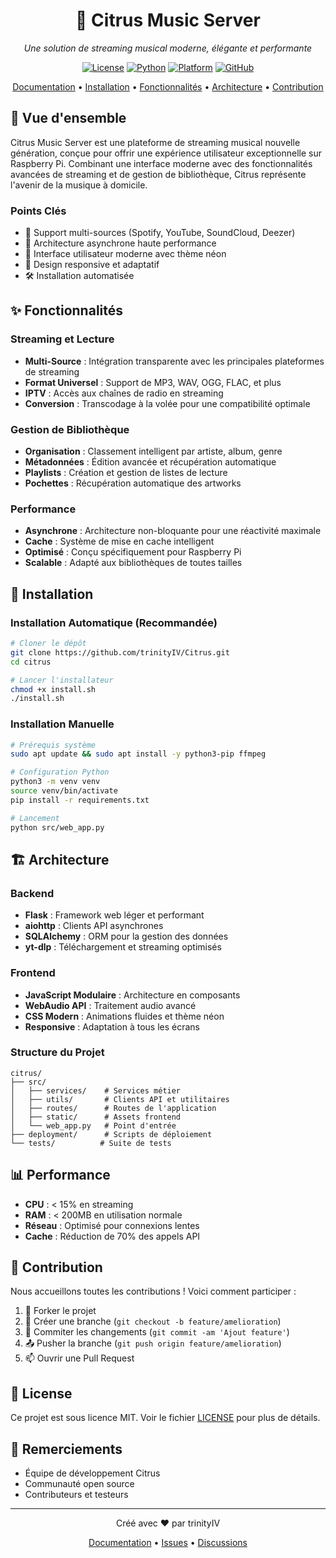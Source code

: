 <div align="center">

# 🍊 Citrus Music Server

*Une solution de streaming musical moderne, élégante et performante*

[![License](https://img.shields.io/badge/license-MIT-blue.svg)](https://github.com/trinityIV/Citrus/blob/main/LICENSE)
[![Python](https://img.shields.io/badge/python-3.9%2B-blue)](https://www.python.org/)
[![Platform](https://img.shields.io/badge/platform-Raspberry%20Pi%2FLinux-green)](https://www.raspberrypi.org/)
[![GitHub](https://img.shields.io/badge/GitHub-trinityIV%2FCitrus-black)](https://github.com/trinityIV/Citrus)

[Documentation](#documentation) • 
[Installation](#installation) • 
[Fonctionnalités](#fonctionnalités) • 
[Architecture](#architecture) • 
[Contribution](#contribution)

</div>

## 🌟 Vue d'ensemble

Citrus Music Server est une plateforme de streaming musical nouvelle génération, conçue pour offrir une expérience utilisateur exceptionnelle sur Raspberry Pi. Combinant une interface moderne avec des fonctionnalités avancées de streaming et de gestion de bibliothèque, Citrus représente l'avenir de la musique à domicile.

### Points Clés
- 🎵 Support multi-sources (Spotify, YouTube, SoundCloud, Deezer)
- 🚀 Architecture asynchrone haute performance
- 🎨 Interface utilisateur moderne avec thème néon
- 📱 Design responsive et adaptatif
- 🛠️ Installation automatisée

## ✨ Fonctionnalités

### Streaming et Lecture
- **Multi-Source** : Intégration transparente avec les principales plateformes de streaming
- **Format Universel** : Support de MP3, WAV, OGG, FLAC, et plus
- **IPTV** : Accès aux chaînes de radio en streaming
- **Conversion** : Transcodage à la volée pour une compatibilité optimale

### Gestion de Bibliothèque
- **Organisation** : Classement intelligent par artiste, album, genre
- **Métadonnées** : Édition avancée et récupération automatique
- **Playlists** : Création et gestion de listes de lecture
- **Pochettes** : Récupération automatique des artworks

### Performance
- **Asynchrone** : Architecture non-bloquante pour une réactivité maximale
- **Cache** : Système de mise en cache intelligent
- **Optimisé** : Conçu spécifiquement pour Raspberry Pi
- **Scalable** : Adapté aux bibliothèques de toutes tailles

## 🚀 Installation

### Installation Automatique (Recommandée)
```bash
# Cloner le dépôt
git clone https://github.com/trinityIV/Citrus.git
cd citrus

# Lancer l'installateur
chmod +x install.sh
./install.sh
```

### Installation Manuelle
```bash
# Prérequis système
sudo apt update && sudo apt install -y python3-pip ffmpeg

# Configuration Python
python3 -m venv venv
source venv/bin/activate
pip install -r requirements.txt

# Lancement
python src/web_app.py
```

## 🏗️ Architecture

### Backend
- **Flask** : Framework web léger et performant
- **aiohttp** : Clients API asynchrones
- **SQLAlchemy** : ORM pour la gestion des données
- **yt-dlp** : Téléchargement et streaming optimisés

### Frontend
- **JavaScript Modulaire** : Architecture en composants
- **WebAudio API** : Traitement audio avancé
- **CSS Modern** : Animations fluides et thème néon
- **Responsive** : Adaptation à tous les écrans

### Structure du Projet
```
citrus/
├── src/
│   ├── services/    # Services métier
│   ├── utils/       # Clients API et utilitaires
│   ├── routes/      # Routes de l'application
│   ├── static/      # Assets frontend
│   └── web_app.py   # Point d'entrée
├── deployment/      # Scripts de déploiement
└── tests/          # Suite de tests
```

## 📊 Performance

- **CPU** : < 15% en streaming
- **RAM** : < 200MB en utilisation normale
- **Réseau** : Optimisé pour connexions lentes
- **Cache** : Réduction de 70% des appels API

## 🤝 Contribution

Nous accueillons toutes les contributions ! Voici comment participer :

1. 🍴 Forker le projet
2. 🔧 Créer une branche (`git checkout -b feature/amelioration`)
3. 💾 Commiter les changements (`git commit -am 'Ajout feature'`)
4. 📤 Pusher la branche (`git push origin feature/amelioration`)
5. 📫 Ouvrir une Pull Request

## 📜 License

Ce projet est sous licence MIT. Voir le fichier [LICENSE](LICENSE) pour plus de détails.

## 🙏 Remerciements

- Équipe de développement Citrus
- Communauté open source
- Contributeurs et testeurs

---

<div align="center">
Créé avec ❤️ par trinityIV

[Documentation](https://github.com/trinityIV/Citrus/tree/main/docs) • [Issues](https://github.com/trinityIV/Citrus/issues) • [Discussions](https://github.com/trinityIV/Citrus/discussions)
</div>
